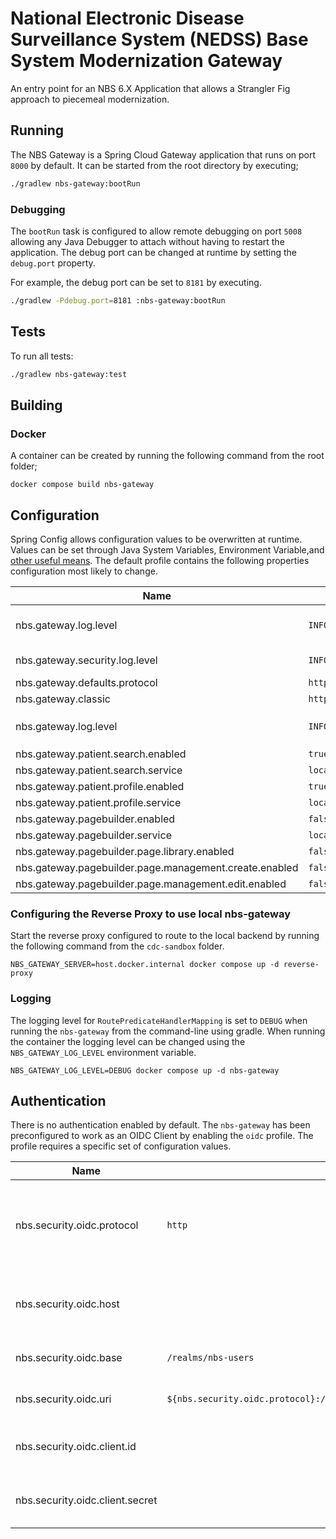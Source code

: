 # National Electronic Disease Surveillance System (NEDSS) Base System Modernization Gateway

An entry point for an NBS 6.X Application that allows a Strangler Fig approach to piecemeal modernization.

## Running

The NBS Gateway is a Spring Cloud Gateway application that runs on port `8000` by default. It can be started from the
root directory by executing;

```bash
./gradlew nbs-gateway:bootRun
```

### Debugging

The `bootRun` task is configured to allow remote debugging on port `5008` allowing any Java Debugger to attach without
having to restart the application. The debug port can be changed at runtime by setting the `debug.port` property.

For example, the debug port can be set to `8181` by executing.

```bash
./gradlew -Pdebug.port=8181 :nbs-gateway:bootRun
```

## Tests

To run all tests:

```bash
./gradlew nbs-gateway:test
```

## Building

### Docker

A container can be created by running the following command from the root folder;

```shell
docker compose build nbs-gateway
```

## Configuration

Spring Config allows configuration values to be overwritten at runtime. Values can be set through Java System Variables,
Environment
Variable,and [other useful means](https://docs.spring.io/spring-boot/docs/2.7.5/reference/html/features.html#features.external-config).
The default profile contains the following properties configuration most likely to change.

| Name                                                   | Default                 | Description                                                                                                                                                                                                       |
|--------------------------------------------------------|-------------------------|-------------------------------------------------------------------------------------------------------------------------------------------------------------------------------------------------------------------|
| nbs.gateway.log.level                                  | `INFO`                  | A shortcut to the logging level for `org.springframework.cloud.gateway.handler.RoutePredicateHandlerMapping` which logs the routing handler.  Valid values include `ERROR`, `WARN`, `INFO`, `DEBUG`, and `TRACE`. |
| nbs.gateway.security.log.level                         | `INFO`                  | A shortcut to the logging level for `org.springframework.security` which logs Spring Security.  Valid values include `ERROR`, `WARN`, `INFO`, `DEBUG`, and `TRACE`.                                               |
| nbs.gateway.defaults.protocol                          | `http`                  | The default protocol used to connect to services. Intra-pod communication is `http`                                                                                                                               |
| nbs.gateway.classic                                    | `http://localhost:7001` | The URI location of the classic NBS Application                                                                                                                                                                   |
| nbs.gateway.log.level                                  | `INFO`                  | A shortcut to configuring the `RoutePredicateHandlerMapping` logging level.  Equivalent to specifying the property `logging.levelorg.springframework.cloud.gateway.handler.RoutePredicateHandlerMapping`          |
| nbs.gateway.patient.search.enabled                     | `true`                  | Enables the Patient Search routing                                                                                                                                                                                |
| nbs.gateway.patient.search.service                     | `localhost:8080`        | The host name of the Patient Search service                                                                                                                                                                       |
| nbs.gateway.patient.profile.enabled                    | `true`                  | Enables the Patient Profile routing                                                                                                                                                                               |
| nbs.gateway.patient.profile.service                    | `localhost:8080`        | The host name of the Patient Profile service                                                                                                                                                                      |
| nbs.gateway.pagebuilder.enabled                        | `false`                 | Enables Page Builder routing                                                                                                                                                                                      |
| nbs.gateway.pagebuilder.service                        | `localhost:8080`        | The host name of the service                                                                                                                                                                                      |
| nbs.gateway.pagebuilder.page.library.enabled           | `false`                 | Enables the Page Builder Page Library routing                                                                                                                                                                     |
| nbs.gateway.pagebuilder.page.management.create.enabled | `false`                 | Enables the Page Builder Page creation routing                                                                                                                                                                    |
| nbs.gateway.pagebuilder.page.management.edit.enabled   | `false`                 | Enables the Page Builder Page preview/edit routing                                                                                                                                                                |

### Configuring the Reverse Proxy to use local nbs-gateway

Start the reverse proxy configured to route to the local backend by running the following command from the `cdc-sandbox`
folder.

```shell
NBS_GATEWAY_SERVER=host.docker.internal docker compose up -d reverse-proxy
```

### Logging

The logging level for `RoutePredicateHandlerMapping` is set to `DEBUG` when running the `nbs-gateway` from the
command-line using gradle. When running the container the logging level can be changed using the `NBS_GATEWAY_LOG_LEVEL`
environment variable.

```shell
NBS_GATEWAY_LOG_LEVEL=DEBUG docker compose up -d nbs-gateway
```

## Authentication

There is no authentication enabled by default. The `nbs-gateway` has been preconfigured to work as an OIDC Client by
enabling the `oidc` profile. The profile requires a specific set of configuration values.

| Name                            | Default                                                                              | Description                                                                 |
|---------------------------------|--------------------------------------------------------------------------------------|-----------------------------------------------------------------------------|
| nbs.security.oidc.protocol      | `http`                                                                               | The protocol used to communicate with the OIDC compatible Identity Provider |
| nbs.security.oidc.host          |                                                                                      | The hostname of the OIDC compatible Identity Provider                       |
| nbs.security.oidc.base          | `/realms/nbs-users`                                                                  | The path to the OIDC endpoints                                              |
| nbs.security.oidc.uri           | `${nbs.security.oidc.protocol}://${nbs.security.oidc.host}${nbs.security.oidc.base}` | The URI for the OIDC issuer                                                 |
| nbs.security.oidc.client.id     |                                                                                      | The client id used to initiate Authentication                               |
| nbs.security.oidc.client.secret |                                                                                      | The client secret used to initiate Authentication                           |


